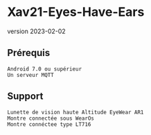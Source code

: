 # Xav21-Eyes-Have-Ears
version 2023-02-02

## Prérequis 
	Android 7.0 ou supérieur
	Un serveur MQTT
	
## Support
	Lunette de vision haute Altitude EyeWear AR1
	Montre connectée sous WearOs
	Montre connéctee type LT716
	
